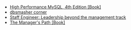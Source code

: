 - [High Performance MySQL, 4th Edition [Book]](https://www.oreilly.com/library/view/high-performance-mysql/9781492080503/)
- [dbsmasher corner](https://blog.dbsmasher.com/)
- [Staff Engineer: Leadership beyond the management track](https://staffeng.com/book)
- [The Manager's Path [Book]](https://www.oreilly.com/library/view/the-managers-path/9781491973882/)
